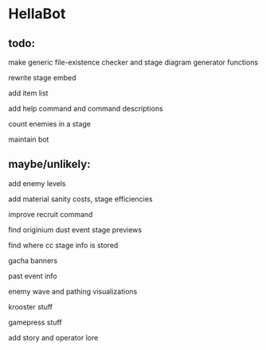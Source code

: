 # HellaBot
 
## todo:

make generic file-existence checker and stage diagram generator functions

rewrite stage embed

add item list

add help command and command descriptions

count enemies in a stage

maintain bot

## maybe/unlikely:

add enemy levels

add material sanity costs, stage efficiencies

improve recruit command

find originium dust event stage previews

find where cc stage info is stored

gacha banners

past event info

enemy wave and pathing visualizations

krooster stuff

gamepress stuff

add story and operator lore